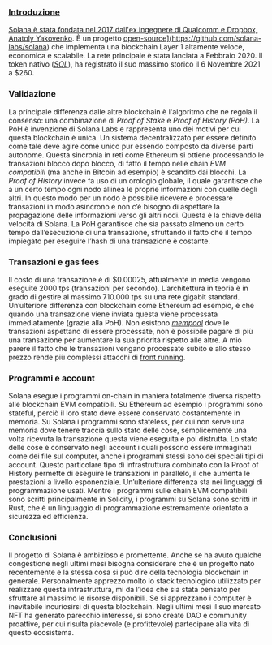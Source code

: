 <a href="" target="_blank">

### Introduzione
Solana è stata fondata nel 2017 dall'ex ingegnere di Qualcomm e Dropbox, <a href="https://www.crunchbase.com/person/anatoly-yakovenko" target="_blank">Anatoly Yakovenko</a>. È un progetto <a href="" target="_blank">open-source](https://github.com/solana-labs/solana) che implementa una blockchain Layer 1 altamente veloce, economica e scalabile. La rete principale è stata lanciata a Febbraio 2020. Il token nativo ([*SOL*](https://coinmarketcap.com/currencies/solana/)), ha registrato il suo massimo storico il 6 Novembre 2021 a $260.

### Validazione
La principale differenza dalle altre blockchain è l'algoritmo che ne regola il consenso: una combinazione di *Proof of Stake* e *Proof of History (PoH)*. La PoH è invenzione di Solana Labs e rappresenta uno dei motivi per cui questa blockchain è unica. Un sistema decentralizzato per essere definito come tale deve agire come unico pur essendo composto da diverse parti autonome. Questa sincronia in reti come Ethereum si ottiene processando le transazioni blocco dopo blocco, di fatto il tempo nelle chain *EVM compatibili* (ma anche in Bitcoin ad esempio) è scandito dai blocchi. La *Proof of History* invece fa uso di un orologio globale, il quale garantisce che a un certo tempo ogni nodo allinea le proprie informazioni con quelle degli altri. In questo modo per un nodo è possibile ricevere e processare transazioni in modo asincrono e non c’è bisogno di aspettare la propagazione delle informazioni verso gli altri nodi. Questa è la chiave della velocità di Solana. La PoH garantisce che sia passato almeno un certo tempo dall’esecuzione di una transazione, sfruttando il fatto che il tempo impiegato per eseguire l’hash di una transazione è costante.

### Transazioni e gas fees
Il costo di una transazione è di $0.00025, attualmente in media vengono eseguite 2000 tps (transazioni per secondo). L’architettura in teoria è in grado di gestire al massimo 710.000 tps su una rete gigabit standard. Un’ulteriore differenza con blockchain come Ethereum ad esempio, è che quando una transazione viene inviata questa viene processata immediatamente (grazie alla PoH). Non esistono [*mempool*](https://coinmarketcap.com/alexandria/glossary/mempool) dove le transazioni aspettano di essere processate, non è possibile pagare di più una transazione per aumentare la sua priorità rispetto alle altre. A mio parere il fatto che le transazioni vengano processate subito e allo stesso prezzo rende più complessi attacchi di [front running](https://coinmarketcap.com/alexandria/glossary/front-running).

### Programmi e account
Solana esegue i programmi on-chain in maniera totalmente diversa rispetto alle blockchain EVM compatibili. Su Ethereum ad esempio i programmi sono stateful, perciò il loro stato deve essere conservato costantemente in memoria. Su Solana i programmi sono stateless, per cui non serve una memoria dove tenere traccia sullo stato delle cose, semplicemente una volta ricevuta la transazione questa viene eseguita e poi distrutta. Lo stato delle cose è conservato negli account i quali possono essere immaginati come dei file sul computer, anche i programmi stessi sono dei speciali tipi di account. Questo particolare tipo di infrastruttura combinato con la Proof of History permette di eseguire le transazioni in parallelo, il che aumenta le prestazioni a livello esponenziale. Un’ulteriore differenza sta nei linguaggi di programmazione usati. Mentre i programmi sulle chain EVM compatibili sono scritti principalmente in Solidity, i programmi su Solana sono scritti in Rust, che è un linguaggio di programmazione estremamente orientato a sicurezza ed efficienza.


### Conclusioni
Il progetto di Solana è ambizioso e promettente. Anche se ha avuto qualche congestione negli ultimi mesi bisogna considerare che è un progetto nato recentemente e la stessa cosa si può dire della tecnologia blockchain in generale. Personalmente apprezzo molto lo stack tecnologico utilizzato per realizzare questa infrastruttura, mi da l’idea che sia stata pensato per sfruttare al massimo le risorse disponibili. Se si apprezzano i computer è inevitabile incuriosirsi di questa blockchain. Negli ultimi mesi il suo mercato NFT ha generato parecchio interesse, si sono create DAO e community proattive, per cui risulta piacevole (e profittevole) partecipare alla vita di questo ecosistema.
